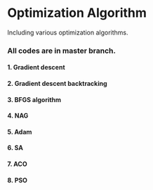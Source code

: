 # Optimization Algorithm
Including various optimization algorithms. 
### All codes are in master branch.
#### 1. Gradient descent
#### 2. Gradient descent backtracking
#### 3. BFGS algorithm
#### 4. NAG
#### 5. Adam
#### 6. SA
#### 7. ACO
#### 8. PSO
